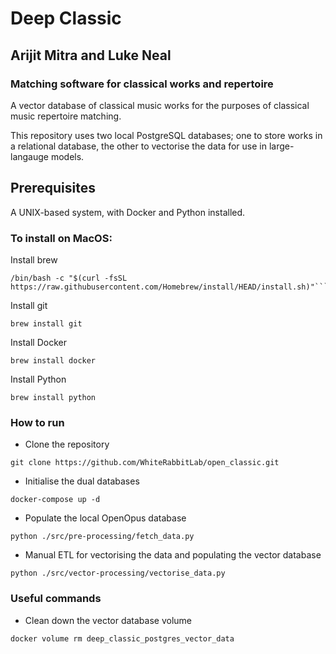 # Deep Classic
## Arijit Mitra and Luke Neal 

### Matching software for classical works and repertoire

A vector database of classical music works
for the purposes of classical music repertoire matching.

This repository uses two local PostgreSQL databases;
one to store works in a relational database,
the other to vectorise the data for use in large-langauge models.

## Prerequisites

A UNIX-based system, with Docker and Python installed.

### To install on MacOS:

Install brew

```
/bin/bash -c "$(curl -fsSL https://raw.githubusercontent.com/Homebrew/install/HEAD/install.sh)"```
```

Install git

```
brew install git
```

Install Docker

```
brew install docker
```

Install Python

```
brew install python
```

### How to run

- Clone the repository

```
git clone https://github.com/WhiteRabbitLab/open_classic.git
```

- Initialise the dual databases

```
docker-compose up -d
```

- Populate the local OpenOpus database

```
python ./src/pre-processing/fetch_data.py
```

- Manual ETL for vectorising the data and populating the vector database

```
python ./src/vector-processing/vectorise_data.py
```

### Useful commands

- Clean down the vector database volume

```
docker volume rm deep_classic_postgres_vector_data
```
